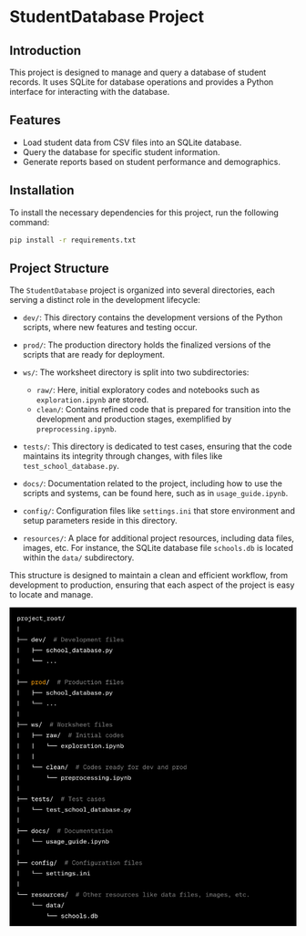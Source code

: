 # StudentDatabase Project

## Introduction
This project is designed to manage and query a database of student records. It uses SQLite for database operations and provides a Python interface for interacting with the database.

## Features
- Load student data from CSV files into an SQLite database.
- Query the database for specific student information.
- Generate reports based on student performance and demographics.

## Installation
To install the necessary dependencies for this project, run the following command:

```bash
pip install -r requirements.txt
```

## Project Structure

The `StudentDatabase` project is organized into several directories, each serving a distinct role in the development lifecycle:

- `dev/`: This directory contains the development versions of the Python scripts, where new features and testing occur.

- `prod/`: The production directory holds the finalized versions of the scripts that are ready for deployment.

- `ws/`: The worksheet directory is split into two subdirectories:
  - `raw/`: Here, initial exploratory codes and notebooks such as `exploration.ipynb` are stored.
  - `clean/`: Contains refined code that is prepared for transition into the development and production stages, exemplified by `preprocessing.ipynb`.

- `tests/`: This directory is dedicated to test cases, ensuring that the code maintains its integrity through changes, with files like `test_school_database.py`.

- `docs/`: Documentation related to the project, including how to use the scripts and systems, can be found here, such as in `usage_guide.ipynb`.

- `config/`: Configuration files like `settings.ini` that store environment and setup parameters reside in this directory.

- `resources/`: A place for additional project resources, including data files, images, etc. For instance, the SQLite database file `schools.db` is located within the `data/` subdirectory.

This structure is designed to maintain a clean and efficient workflow, from development to production, ensuring that each aspect of the project is easy to locate and manage.

![School Database file and folder structure](./docs/SchoolDatabase_Structure.png "School Database Structure")
